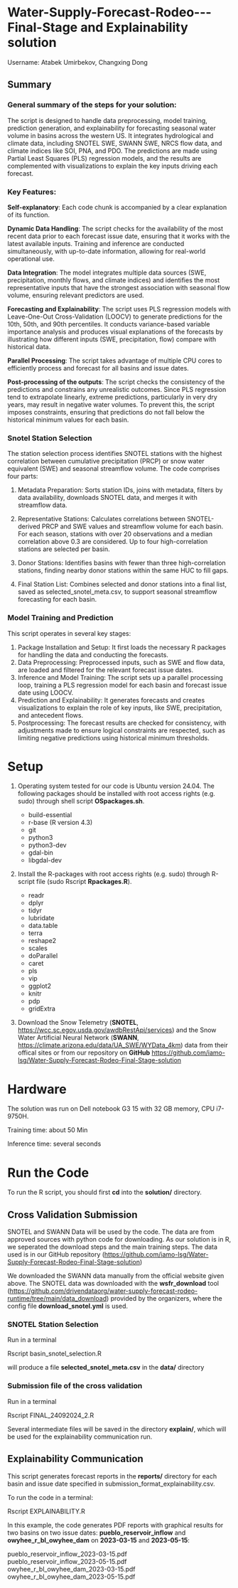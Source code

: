 # Water-Supply-Forecast-Rodeo---Final-Stage and Explainability solution

Username: Atabek Umirbekov, Changxing Dong

## Summary

### General summary of the steps for your solution:

The script is designed to handle data preprocessing, model training, prediction generation, and explainability for forecasting seasonal water volume in basins across the western US. It integrates hydrological and climate data, including SNOTEL SWE, SWANN SWE, NRCS flow data, and climate indices like SOI, PNA, and PDO. The predictions are made using Partial Least Squares (PLS) regression models, and the results are complemented with visualizations to explain the key inputs driving each forecast.

### Key Features:
**Self-explanatory**: Each code chunk is accompanied by a clear explanation of its function.

**Dynamic Data Handling**: The script checks for the availability of the most recent data prior to each forecast issue date, ensuring that it works with the latest available inputs. Training and inference are conducted simultaneously, with up-to-date information, allowing for real-world operational use.

**Data Integration**: The model integrates multiple data sources (SWE, precipitation, monthly flows, and climate indices) and identifies the most representative inputs that have the strongest association with seasonal flow volume, ensuring relevant predictors are used.

**Forecasting and Explainability**: The script uses PLS regression models with Leave-One-Out Cross-Validation (LOOCV) to generate predictions for the 10th, 50th, and 90th percentiles.  It conducts variance-based variable importance analysis and  produces visual explanations of the forecasts by illustrating how different inputs (SWE, precipitation, flow) compare with historical data.

**Parallel Processing**: The script takes advantage of multiple CPU cores to efficiently process and forecast for all basins and issue dates.

**Post-processing of the outputs**: The script checks the consistency of the predictions and constrains any unrealistic outcomes. Since PLS regression tend to extrapolate linearly, extreme predictions, particularly in very dry years, may result in negative water volumes. To prevent this, the script imposes constraints, ensuring that predictions do not fall below the historical minimum values for each basin. 

### Snotel Station Selection
The station selection process identifies SNOTEL stations with the highest correlation between cumulative precipitation (PRCP) or snow water equivalent (SWE) and seasonal streamflow volume. The code comprises four parts:

1. Metadata Preparation: Sorts station IDs, joins with metadata, filters by data availability, downloads SNOTEL data, and merges it with streamflow data.

2. Representative Stations: Calculates correlations between SNOTEL-derived PRCP and SWE values and streamflow volume for each basin. For each season, stations with over 20 observations and a median correlation above 0.3 are considered. Up to four high-correlation stations are selected per basin.

3. Donor Stations: Identifies basins with fewer than three high-correlation stations, finding nearby donor stations within the same HUC to fill gaps.

4. Final Station List: Combines selected and donor stations into a final list, saved as selected_snotel_meta.csv, to support seasonal streamflow forecasting for each basin.


### Model Training and Prediction 
This script operates in several key stages:
1.	Package Installation and Setup: It first loads the necessary R packages for handling the data and conducting the forecasts.
2.	Data Preprocessing: Preprocessed inputs, such as SWE and flow data, are loaded and filtered for the relevant forecast issue dates.
3.	Inference and Model Training: The script sets up a parallel processing loop, training a PLS regression model for each basin and forecast issue date using LOOCV.
4.	Prediction and Explainability: It generates forecasts and creates visualizations to explain the role of key inputs, like SWE, precipitation, and antecedent flows.
5.	Postprocessing: The forecast results are checked for consistency, with adjustments made to ensure logical constraints are respected, such as limiting negative predictions using historical minimum thresholds.


# Setup
1. Operating system tested for our code is Ubuntu version 24.04. The following packages should be installed with root access rights (e.g. sudo) through shell script **OSpackages.sh**.
    - build-essential
    - r-base (R version 4.3)
    - git
    - python3
    - python3-dev
    - gdal-bin
    - libgdal-dev
    

2. Install the R-packages with root access rights (e.g. sudo) through R-script file (sudo Rscript **Rpackages.R**).
    - readr
    - dplyr
    - tidyr
    - lubridate
    - data.table
    - terra
    - reshape2
    - scales
    - doParallel
    - caret
    - pls
    - vip
    - ggplot2
    - knitr
    - pdp
    - gridExtra


3. Download the Snow Telemetry (**SNOTEL**, https://wcc.sc.egov.usda.gov/awdbRestApi/services) and the Snow Water Artificial Neural Network (**SWANN**, https://climate.arizona.edu/data/UA_SWE/WYData_4km) data from their offical sites or from our repository on  **GitHub**
    https://github.com/iamo-lsg/Water-Supply-Forecast-Rodeo-Final-Stage-solution


# Hardware

The solution was run on Dell notebook G3 15 with 32 GB memory, CPU i7-9750H.

Training time: about 50 Min

Inference time: several seconds


# Run the Code 

To run the R script, you should first **cd** into the **solution/** directory.

## Cross Validation Submission

SNOTEL and SWANN Data will be used by the code. The data are from approved sources with python code for downloading. As our solution is in R, we seperated the download steps and the main training steps. The data used is in our GitHub repository (https://github.com/iamo-lsg/Water-Supply-Forecast-Rodeo-Final-Stage-solution) 

We downloaded the SWANN data manually from the official website given above. The SNOTEL data was downloaded with the **wsfr_download** tool (https://github.com/drivendataorg/water-supply-forecast-rodeo-runtime/tree/main/data_download) provided by the organizers, where the config file **download_snotel.yml** is used.

### SNOTEL Station Selection 
 
Run in a terminal

  Rscript basin_snotel_selection.R

will produce a file **selected_snotel_meta.csv** in the **data/** directory
 

### Submission file of the cross validation

Run in a terminal 

  Rscript FINAL_24092024_2.R

Several intermediate files will be saved in the directory **explain/**, which will be used for the explainability communication run.

## Explainability Communication

This script generates forecast reports in the **reports/** directory for each basin and issue date specified in submission_format_explainability.csv. 

To run the code in a terminal:

  Rscript EXPLAINABILITY.R

In this example, the code generates PDF reports with graphical results for two basins on two issue dates: **pueblo_reservoir_inflow** and **owyhee_r_bl_owyhee_dam** on **2023-03-15** and **2023-05-15**:

pueblo_reservoir_inflow_2023-03-15.pdf  
pueblo_reservoir_inflow_2023-05-15.pdf  
owyhee_r_bl_owyhee_dam_2023-03-15.pdf   
owyhee_r_bl_owyhee_dam_2023-05-15.pdf   
